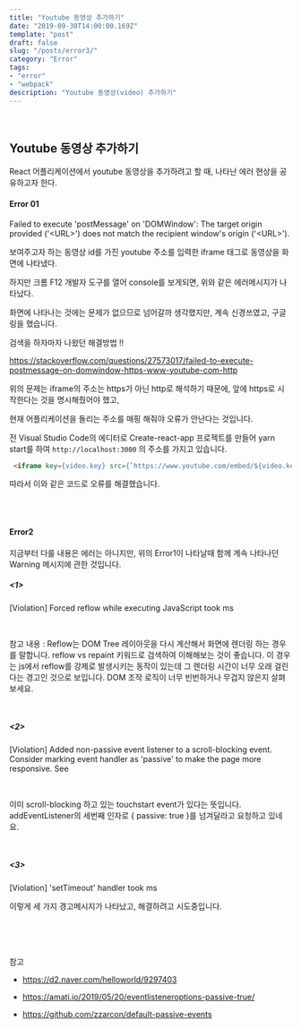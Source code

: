 ```yaml
---
title: "Youtube 동영상 추가하기"
date: "2019-09-30T14:00:00.169Z"
template: "post"
draft: false
slug: "/posts/error3/"
category: "Error"
tags:
- "error"
- "webpack"
description: "Youtube 동영상(video) 추가하기"
---
```


<br>

## Youtube 동영상 추가하기

React 어플리케이션에서 youtube 동영상을 추가하려고 할 때, 나타난 에러 현상을 공유하고자 한다.

#### Error 01

Failed to execute 'postMessage' on 'DOMWindow': The target origin provided ('\<URL\>') does not match the recipient window's origin ('\<URL\>').

보여주고자 하는 동영상 id를 가진 youtube 주소를 입력한 iframe 태그로 동영상을 화면에 나타냈다.

하지만 크롬 F12 개발자 도구를 열어 console를 보게되면, 위와 같은 에러메시지가 나타났다.

화면에 나타나는 것에는 문제가 없으므로 넘어갈까 생각했지만, 계속 신경쓰였고, 구글링을 했습니다.

검색을 하자마자 나왔던 해결방법 !!

https://stackoverflow.com/questions/27573017/failed-to-execute-postmessage-on-domwindow-https-www-youtube-com-http

위의 문제는 iframe의 주소는 https가 아닌 http로 해석하기 때문에, 앞에 https로 시작한다는 것을 명시해줬어야 했고,

현재 어플리케이션을 돌리는 주소를 매핑 해줘야 오류가 안난다는 것입니다.

전 Visual Studio Code의 에디터로 Create-react-app 프로젝트를 만들어 yarn start를 하여 `http://localhost:3000` 의 주소를 가지고 있습니다.

``` HTML
 <iframe key={video.key} src={`https://www.youtube.com/embed/${video.key}?showinfo=0&enablejsapi=1&origin=http://localhost:3000`} width='100%' height='100%' ></iframe>
 ```

 따라서 이와 같은 코드로 오류를 해결했습니다.

 <br>
 <br>

#### Error2

지금부터 다룰 내용은 에러는 아니지만, 위의 Error1이 나타날때 함께 계속 나타나던 Warning 메시지에 관한 것입니다.

##### <1>

[Violation] Forced reflow while executing JavaScript took <N>ms

<br>

참고 내용 :
Reflow는 DOM Tree 레이아웃을 다시 계산해서 화면에 렌더링 하는 경우를 말합니다. reflow vs repaint 키워드로 검색하여 이해해보는 것이 좋습니다. 이 경우는 js에서 reflow를 강제로 발생시키는 동작이 있는데 그 렌더링 시간이 너무 오래 걸린다는 경고인 것으로 보입니다. DOM 조작 로직이 너무 빈번하거나 무겁지 않은지 살펴보세요.

<br>

##### <2>

[Violation] Added non-passive event listener to a scroll-blocking <some> event. Consider marking event handler as 'passive' to make the page more responsive. See <URL>

<br>

이미 scroll-blocking 하고 있는 touchstart event가 있다는 뜻입니다. addEventListener의 세번째 인자로 { passive: true }를 넘겨달라고 요청하고 있네요.

<br>

##### <3>

[Violation] 'setTimeout' handler took <N>ms


이렇게 세 가지 경고메시지가 나타났고, 해결하려고 시도중입니다.


<br>
<br>
<br>

참고

- https://d2.naver.com/helloworld/9297403

- https://amati.io/2019/05/20/eventlisteneroptions-passive-true/

- https://github.com/zzarcon/default-passive-events
